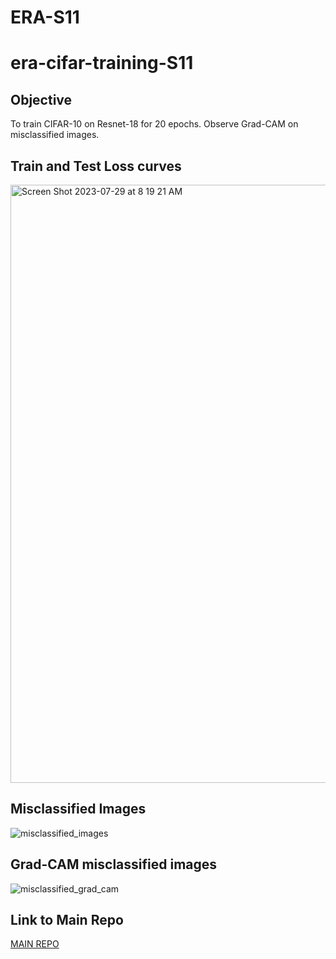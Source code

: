 # ERA-S11
# era-cifar-training-S11

## Objective
To train CIFAR-10 on Resnet-18 for 20 epochs. Observe Grad-CAM on misclassified images.

## Train and Test Loss curves

<img width="957" alt="Screen Shot 2023-07-29 at 8 19 21 AM" src="https://github.com/kurchi1205/ERA-S11/assets/40196782/184044a3-3699-4356-a14d-a8c39ef4a627">


## Misclassified Images

![misclassified_images](https://github.com/kurchi1205/era-cifar-training-S11/assets/40196782/7364354f-31d0-4119-b7e5-be1e55832ba5)

## Grad-CAM misclassified images

![misclassified_grad_cam](https://github.com/kurchi1205/era-cifar-training-S11/assets/40196782/ba14122d-437a-40d4-bf60-a570b731b8df)

## Link to Main Repo

[MAIN REPO](https://github.com/kurchi1205/era-cifar-training-S11/tree/main)
